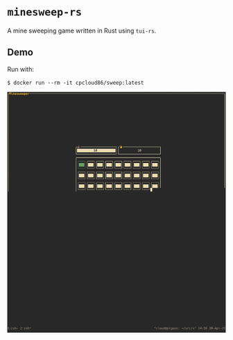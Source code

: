 # `minesweep-rs`

A mine sweeping game written in Rust using `tui-rs`.

## Demo

Run with:

```
$ docker run --rm -it cpcloud86/sweep:latest
```

![demo](./demo.gif)
